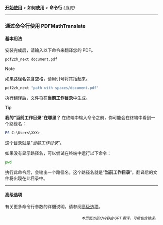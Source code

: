 [**开始使用**](./getting-started.md) > **如何使用** > **命令行** _(当前)_

---

### 通过命令行使用 PDFMathTranslate

#### 基本用法

安装完成后，请输入以下命令来翻译您的 PDF。

```bash
pdf2zh_next document.pdf
```

> [!NOTE]
> 
> 如果路径名包含空格，请用引号将其括起来。
> 
> ```bash
> pdf2zh_next "path with spaces/document.pdf"
> ```

执行翻译后，文件将在**当前工作目录**中生成。

> [!TIP]
> **我的“当前工作目录”在哪里？**
> 在终端中输入命令之前，你可能会在终端中看到一个路径名：
> 
> ```powershell
> PS C:\Users\XXX>
> ```
> 
> 这个目录就是“*当前工作目录*”。
> 
> 如果没有显示路径名，可以尝试在终端中运行以下命令：
> 
> ```bash
> pwd
> ```
> 
> 执行此命令后，会输出一个路径名。这个路径名就是“**当前工作目录**”。翻译后的文件将出现在此目录中。

---

#### 高级选项

有关更多命令行参数的详细说明，请参阅[高级选项](./../advanced/advanced.md)。

<div align="right"> 
<h6><small>本页面的部分内容由 GPT 翻译，可能包含错误。</small></h6>